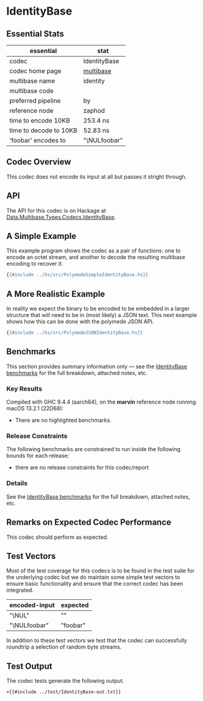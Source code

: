 # IdentityBase

## Essential Stats

| essential              | stat                                                   |
| ---------------------- | ------------------------------------------------------ |
| codec                  | IdentityBase                                           |
| codec home page        | [multibase](https://github.com/multiformats/multibase) |
| multibase name         | identity                                               |
| multibase code         |                                                        |
| preferred pipeline     | by                                                     |
| reference node         | zaphod                                                 |
| time to encode 10KB    | 253.4 ns                                               |
| time to decode to 10KB | 52.83 ns                                               |
| 'foobar' encodes to    | "\NULfoobar"                                           |


## Codec Overview

This codec does not encode its input at all but passes it stright through.

## API

The API for this codec is on Hackage at [Data.Multibase.Types.Codecs.IdentityBase](https://hackage.haskell.org/package/polymede-0.0.0.1/docs/Data-Multibase-Types-Codecs-IdentityBase.html).

## A Simple Example

This example program shows the codec as a pair of functions: one to encode an octet stream, 
and another to decode the resulting multibase encoding to recover it.

```haskell
{{#include ../hs/src/PolymedeSimpleIdentityBase.hs}}
```

## A More Realistic Example

In reality we expect the binary to be encoded to be embedded in a larger structure that will need
to be in (most likely) a JSON text. This next example shows how this can be done with the polymede
JSON API.

```haskell
{{#include ../hs/src/PolymedeJSONIdentityBase.hs}}
```

## Benchmarks


This section provides summary information only &mdash; see the [IdentityBase benchmarks](https://cdornan.github.io/polymede-benchmarks/benchmarks/0.0.0.1/IdentityBase.html) for the full
breakdown, attached notes, etc.

### Key Results

Compiled with GHC 9.4.4 (aarch64), on the **marvin** reference node running macOS 13.2.1 (22D68):

* There are no highlighted benchmarks.

### Release Constraints

The following benchmarks are constrained to run inside the following bounds for each release:

* there are no release constraints for this codec/report

### Details

See the [IdentityBase benchmarks](https://cdornan.github.io/polymede-benchmarks/benchmarks/0.0.0.1/IdentityBase.html) for the full breakdown, attached notes, etc.


## Remarks on Expected Codec Performance

This codec should perform as expected.


## Test Vectors

Most of the test coverage for this codecs is to be found in the test suite for the underlying
codec but we do maintain some simple test vectors to ensure basic functionality and ensure that 
the correct codec has been integrated.

| encoded-input | expected |
| ------------- | -------- |
| "\NUL"        | ""       |
| "\NULfoobar"  | "foobar" |


In addition to these test vectors we test that the codec can successfully roundtrip a selection of 
random byte streams.

## Test Output

The codec tests generate the following output.

```
<{{#include ../test/IdentityBase-out.txt}}
```
